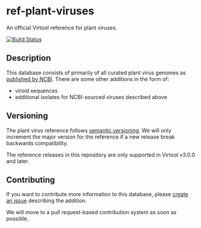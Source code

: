 # ref-plant-viruses

An official Virtool reference for plant viruses.

[![Build Status](https://cloud.drone.io/api/badges/virtool/ref-plant-viruses/status.svg)](https://cloud.drone.io/virtool/ref-plant-viruses)

## Description

This database consists of primarily of all curated plant virus genomes as
[published by NCBI](https://www.ncbi.nlm.nih.gov/genomes/GenomesGroup.cgi?taxid=10239). There are some other additions
in the form of:

- viroid sequences
- additional isolates for NCBI-sourced viruses described above

## Versioning

The plant virus reference follows [semantic versioning](https://semver.org/). We will only increment the major version for the reference if a new release break backwards compatibility.

The reference releases in this repository are only supported in Virtool v3.0.0 and later. 

## Contributing

If you want to contribute more information to this database, please
[create an issue](https://github.com/virtool/ref-plant-viruses/issues/new) describing the addition.

We will move to a pull request-based contribution system as soon as possible.
